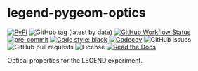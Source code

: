 # legend-pygeom-optics

[![PyPI](https://img.shields.io/pypi/v/legend-pygeom-optics?logo=pypi)](https://pypi.org/project/legend-pygeom-optics/)
![GitHub tag (latest by date)](https://img.shields.io/github/v/tag/legend-exp/legend-pygeom-optics?logo=git)
[![GitHub Workflow Status](https://img.shields.io/github/checks-status/legend-exp/legend-pygeom-optics/main?label=main%20branch&logo=github)](https://github.com/legend-exp/legend-pygeom-optics/actions)
[![pre-commit](https://img.shields.io/badge/pre--commit-enabled-brightgreen?logo=pre-commit&logoColor=white)](https://github.com/pre-commit/pre-commit)
[![Code style: black](https://img.shields.io/badge/code%20style-black-000000.svg)](https://github.com/psf/black)
[![Codecov](https://img.shields.io/codecov/c/github/legend-exp/legend-pygeom-optics?logo=codecov)](https://app.codecov.io/gh/legend-exp/legend-pygeom-optics)
![GitHub issues](https://img.shields.io/github/issues/legend-exp/legend-pygeom-optics?logo=github)
![GitHub pull requests](https://img.shields.io/github/issues-pr/legend-exp/legend-pygeom-optics?logo=github)
![License](https://img.shields.io/github/license/legend-exp/legend-pygeom-optics)
[![Read the Docs](https://img.shields.io/readthedocs/legend-pygeom-optics?logo=readthedocs)](https://legend-pygeom-optics.readthedocs.io)

Optical properties for the LEGEND experiment.
